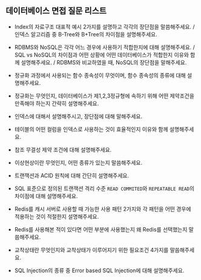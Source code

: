 ## 데이터베이스 면접 질문 리스트

- Index의 자료구조 대표적 예시 2가지를 설명하고 각각의 장단점을 말씀해주세요. / 인덱스 알고리즘 중 B-Tree와 B+Tree의 차이점을 설명해주세요.

- RDBMS와 NoSQL은 각각 어느 경우에 사용하기 적합한지에 대해 설명해주세요. / SQL vs NoSQL의 차이점과 어떤 상황에 어떤 데이터베이스가 적합한지 이유와 함께 설명해주세요. / RDBMS와 비교하였을 때, NoSQL의 장단점을 말해주세요.

- 정규화 과정에서 사용되는 함수 종속성이 무엇이며, 함수 종속성의 종류에 대해 설명해주세요.

- 정규화는 무엇인지, 데이터베이스가 제1,2,3정규형에 속하기 위해 어떤 제약조건을 만족해야 하는지 간략히 설명해주세요.

- 인덱스에 대해서 설명해주시고, 장단점에 대해 말해주세요.

- 테이블의 어떤 컬럼을 인덱스로 사용하는 것이 효율적인지 이유와 함께 설명해주세요.

- 참조 무결성 제약 조건에 대해 설명해주세요.

- 이상현상이란 무엇인지, 어떤 종류가 있는지 말씀해주세요.

- 트랜잭션과 ACID 원칙에 대해 간단히 설명해주세요.

- SQL 표준으로 정의된 트랜잭션 격리 수준 `READ COMMITED`와 `REPEATABLE READ`의 차이점에 대해 설명해주세요.

- Redis를 캐시 서버로 사용할 때 가능한 사용 패턴 2가지와 각 패턴을 어떤 경우에 적용하는 것이 적절한지 설명해주세요.

- Redis를 사용해본 적이 있다면 어떤 부분에 사용했는지 왜 Redis를 선택했는지 말씀해주세요.

- 교착상태란 무엇인지와 교착상태가 이루어지기 위한 필요조건 4가지를 말씀해주세요.

- SQL Injection의 종류 중 Error based SQL Injection에 대해 설명해주세요.
